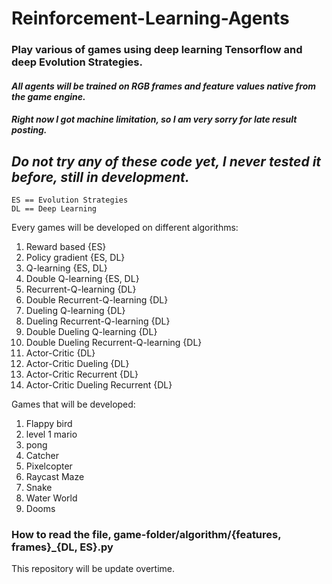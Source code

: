 # Reinforcement-Learning-Agents
### Play various of games using deep learning Tensorflow and deep Evolution Strategies. 

#### *All agents will be trained on RGB frames and feature values native from the game engine.*
#### *Right now I got machine limitation, so I am very sorry for late result posting.*

## *Do not try any of these code yet, I never tested it before, still in development.*

```text
ES == Evolution Strategies
DL == Deep Learning
```

Every games will be developed on different algorithms:
1. Reward based {ES}
2. Policy gradient {ES, DL}
3. Q-learning {ES, DL}
4. Double Q-learning {ES, DL}
5. Recurrent-Q-learning {DL}
6. Double Recurrent-Q-learning {DL}
7. Dueling Q-learning {DL}
8. Dueling Recurrent-Q-learning {DL}
9. Double Dueling Q-learning {DL}
10. Double Dueling Recurrent-Q-learning {DL}
11. Actor-Critic {DL}
12. Actor-Critic Dueling {DL}
13. Actor-Critic Recurrent {DL}
14. Actor-Critic Dueling Recurrent {DL}

Games that will be developed:
1. Flappy bird
2. level 1 mario
3. pong
4. Catcher
5. Pixelcopter
6. Raycast Maze
7. Snake
8. Water World
9. Dooms

### How to read the file, game-folder/algorithm/{features, frames}_{DL, ES}.py

This repository will be update overtime.
